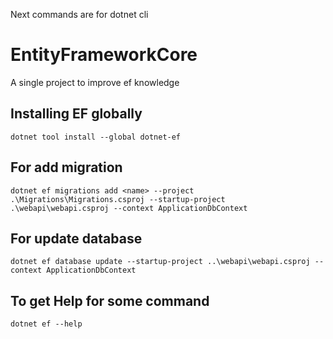 Next commands are for dotnet cli
# EntityFrameworkCore
A single project to improve ef knowledge

## Installing EF globally

```
dotnet tool install --global dotnet-ef
```

## For add migration

```
dotnet ef migrations add <name> --project .\Migrations\Migrations.csproj --startup-project .\webapi\webapi.csproj --context ApplicationDbContext
```

## For update database

```
dotnet ef database update --startup-project ..\webapi\webapi.csproj --context ApplicationDbContext
```

## To get Help for some command

```
dotnet ef --help
```
